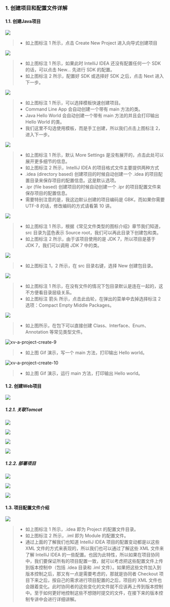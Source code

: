 
### 1. 创建项目和配置文件详解

#### 1.1. 创建Java项目

![](_v_images/20190414201715315_26386.png)

> - 如上图标注 1 所示，点击 Create New Project 进入向导式创建项目

![](_v_images/20190414201740882_27982.png)


> - 如上图标注 1 所示，如果此时 IntelliJ IDEA 还没有配置任何一个 SDK 的话，可以点击 New... 先进行 SDK 的配置。
> - 如上图标注 2 所示，配置好 SDK 或选择好 SDK 之后，点击 Next 进入下一步。


![](_v_images/20190414201814153_31245.png)


> - 如上图标注 1 所示，可以选择模板快速创建项目。
> - Command Line App 会自动创建一个带有 main 方法的类。
> - Java Hello World 会自动创建一个带有 main 方法的并且会打印输出 Hello World 的类。
> - 我们这里不勾选使用模板，而是手工创建，所以我们点击上图标注 2，进入下一步。

![](_v_images/20190414201910862_13737.png)


> - 如上图标注 1 所示，默认 More Settings 是没有展开的，点击此处可以展开更多细节的信息。
> - 如上图标注 2 所示，IntelliJ IDEA 的项目格式文件主要提供两种方式
> - .idea (directory based) 创建项目的时候自动创建一个 .idea 的项目配置目录来保存项目的配置信息。这是默认选项。
> - .ipr (file based) 创建项目的时候自动创建一个 .ipr 的项目配置文件来保存项目的配置信息。
> - 需要特别注意的是，我这边默认创建的项目编码是 GBK，而如果你需要 UTF-8 的话，修改编码的方式请看第 10 讲。


![](_v_images/20190414202018717_23738.png)



> - 如上图标注 1 所示，根据《常见文件类型的图标介绍》章节我们知道，src 目录为蓝色表示 Source root，我们可以再此目录下创建包和类。
> - 如上图标注 2 所示，由于该项目使用的是 JDK 7，所以项目是基于 JDK 7，我们可以调用 JDK 7 中的类。

![](_v_images/20190414202055628_7050.png)



> - 如上图标注 1，2 所示，在 src 目录右键，选择 New 创建包目录。

![](_v_images/20190414202129187_15876.png)


> - 如上图标注 1 所示，在没有文件的情况下包目录默认是连在一起的，这不方便看目录层级关系。
> - 如上图标注 箭头 所示，点击此齿轮，在弹出的菜单中去掉选择标注 2 选项：Compact Empty Middle Packages。

![](_v_images/20190414202203490_2310.png)


> - 如上图所示，在包下可以直接创建 Class、Interface、Enum、Annotation 等常见类型文件。

![xv-a-project-create-9](_v_images/20190414202308663_25372.gif)


> - 如上图 Gif 演示，写一个 main 方法，打印输出 Hello world。


![xv-a-project-create-10](_v_images/20190414202359403_27705.gif)


> - 如上图 Gif 演示，运行 main 方法，打印输出 Hello world。

#### 1.2. 创建Web项目

![](_v_images/20190414202628703_4627.png)



##### 1.2.1. 关联Tomcat

![](_v_images/20190414202652808_14085.png)



![](_v_images/20190414202746962_11403.png)


![](_v_images/20190414202802476_24536.png)


![](_v_images/20190414202815163_1927.png)


##### 1.2.2. 部署项目

![](_v_images/20190414202830569_5156.png)


![](_v_images/20190414202946214_18945.png)

![](_v_images/20190414203001631_8515.png)


#### 1.3. 项目配置文件介绍


![](_v_images/20190414202508961_28848.png)


> - 如上图标注 1 所示，.idea 即为 Project 的配置文件目录。
> - 如上图标注 2 所示，.iml 即为 Module 的配置文件。
> - 通过上面的了解我们也知道 IntelliJ IDEA 项目的配置变动都是以这些 XML 文件的方式来表现的，所以我们也可以通过了解这些 XML 文件来了解 IntelliJ IDEA 的一些配置。也因为此特性，所以如果在项目协同中，我们要保证所有的项目配置一致，就可以考虑把这些配置文件上传到版本控制中（包括 .idea 目录和 .iml 文件）。如果把这些文件加入到版本控制之后，那又有一点是需要考虑的，那就是协同者 Checkout 项目下来之后，按自己的需求进行项目配置的之后，项目的 XML 文件也会跟着变化。此时协同者的这些变化的文件就不应该再上传到版本控制中。至于如何更好地控制这些不想随时提交的文件，在接下来的版本控制专讲中会进行详细讲解。

